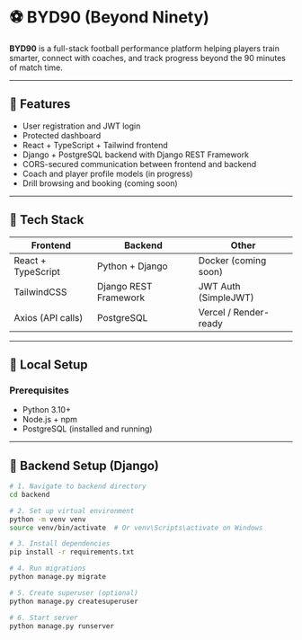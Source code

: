 # ⚽ BYD90 (Beyond Ninety)

**BYD90** is a full-stack football performance platform helping players train smarter, connect with coaches, and track progress beyond the 90 minutes of match time.

---

## 🚀 Features

- User registration and JWT login
- Protected dashboard
- React + TypeScript + Tailwind frontend
- Django + PostgreSQL backend with Django REST Framework
- CORS-secured communication between frontend and backend
- Coach and player profile models (in progress)
- Drill browsing and booking (coming soon)

---

## 🧱 Tech Stack

| Frontend             | Backend                | Other                 |
|----------------------|------------------------|------------------------|
| React + TypeScript   | Python + Django        | Docker (coming soon)  |
| TailwindCSS          | Django REST Framework  | JWT Auth (SimpleJWT)  |
| Axios (API calls)    | PostgreSQL             | Vercel / Render-ready |

---

## 🔧 Local Setup

### Prerequisites

- Python 3.10+
- Node.js + npm
- PostgreSQL (installed and running)

---

## 🐍 Backend Setup (Django)

```bash
# 1. Navigate to backend directory
cd backend

# 2. Set up virtual environment
python -m venv venv
source venv/bin/activate  # Or venv\Scripts\activate on Windows

# 3. Install dependencies
pip install -r requirements.txt

# 4. Run migrations
python manage.py migrate

# 5. Create superuser (optional)
python manage.py createsuperuser

# 6. Start server
python manage.py runserver
